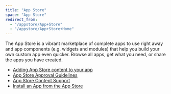 ```yaml
---
title: "App Store"
space: "App Store"
redirect_from:
  - "/appstore/App+Store"
  - "/appstore/App+Store+Home"
---
```

The App Store is a vibrant marketplace of complete apps to use right away and app components (e.g. widgets and modules) that help you build your own custom app even quicker. Browse all apps, get what you need, or share the apps you have created.

*   [Adding App Store content to your app](/appstore/adding-app-store-content-to-your-app)
*   [App Store Approval Guidelines](/appstore/app-store-approval-guidelines)
*   [App Store Content Support](/appstore/app-store-content-support)
*   [Install an App from the App Store](/appstore/install-an-app-from-the-app-store)
